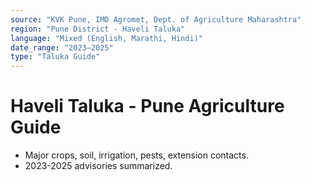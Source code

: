 ```yaml
---
source: "KVK Pune, IMD Agromet, Dept. of Agriculture Maharashtra"
region: "Pune District - Haveli Taluka"
language: "Mixed (English, Marathi, Hindi)"
date_range: "2023–2025"
type: "Taluka Guide"
---
```


# Haveli Taluka - Pune Agriculture Guide
- Major crops, soil, irrigation, pests, extension contacts.
- 2023-2025 advisories summarized.
